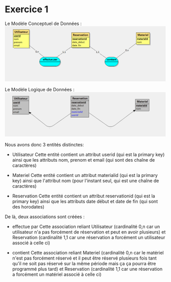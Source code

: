 # Exercice 1

Le Modèle Conceptuel de Données :
![stacks](./img/mcd.png)

Le Modèle Logique de Données :
![stacks](./img/mld.png)

Nous avons donc 3 entités distinctes:
- Utilisateur
    Cette entité contient un attribut userid (qui est la primary key) ainsi que les attributs nom, prenom et email (qui sont des chaîne de caractères)

- Materiel
    Cette entité contient un attribut materialid (qui est la primary key) ainsi que l'attribut nom (pour l'instant seul, qui est une chaîne de caractères)

- Reservation
    Cette entité contient un attribut reservationid (qui est la primary key) ainsi que les attributs date début et date de fin (qui sont des horodates)

De là, deux associations sont créées :
- effectue par
    Cette association reliant Utilisateur (cardinalité 0,n car un utilisateur n'a pas forcément de réservation et peut en avoir plusieurs) et Reservation (cardinalité 1,1 car une réservation a forcément un utilisateur associé à celle ci)

- contient
    Cette association reliant Materiel (cardinalité 0,n car le matériel n'est pas forcément réservé et il peut être réservé plusieurs fois tant qu'il ne soit pas réservé sur la même période mais ça ça pourra être programmé plus tard) et Reservation (cardinalité 1,1 car une réservation a forcément un matériel associé à celle ci)